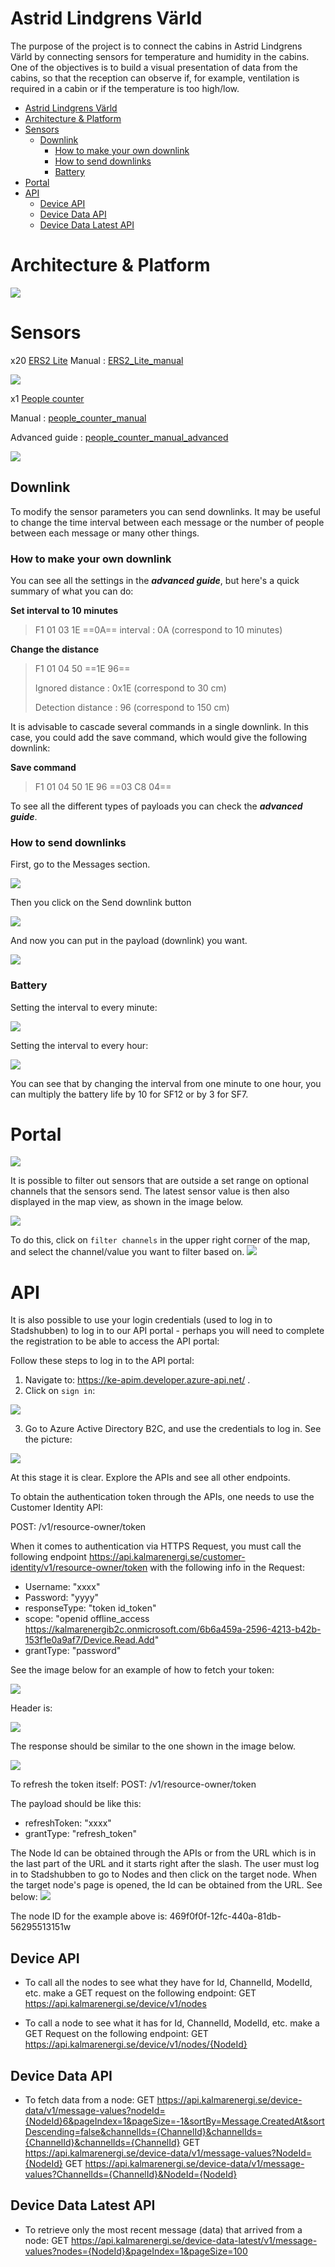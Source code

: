 # Astrid Lindgrens Värld 
The purpose of the project is to connect the cabins in Astrid Lindgrens Värld by connecting sensors for temperature and humidity in the cabins. One of the objectives is to build a visual presentation of data from the cabins, so that the reception can observe if, for example, ventilation is required in a cabin or if the temperature is too high/low.

* [Astrid Lindgrens Värld](#astrid-lindgrens-värld)
* [Architecture &amp; Platform](#architecture--platform)
* [Sensors](#sensors)
   * [Downlink](#downlink)
      * [How to make your own downlink](#how-to-make-your-own-downlink)
      * [How to send downlinks](#how-to-send-downlinks)
      * [Battery](#battery)
* [Portal](#portal)
* [API](#api)
   * [Device API](#device-api)
   * [Device Data API](#device-data-api)
   * [Device Data Latest API](#device-data-latest-api)

# Architecture & Platform 

![](https://hackmd.io/_uploads/Sk4B9ZCTn.png)


# Sensors 

x20 [ERS2 Lite](https://www.elsys.se/shop/product/ers-lite-v2-0/?v=f003c44deab6)
Manual : [ERS2_Lite_manual](https://www.elsys.se/public/manuals/Operating%20Manual%20ERS.pdf)

![](https://hackmd.io/_uploads/Sk7A7YR6n.png)


x1 [People counter](https://imbuildings.com/products/people-counter-lorawan/)

Manual : [people_counter_manual](https://f.hubspotusercontent20.net/hubfs/4124978/LoRaWAN-People-Counter-Manual-v1.1-latest%20(1).pdf)

Advanced guide : [people_counter_manual_advanced](https://connectedthings.store/sk/index.php?controller=attachment&id_attachment=177)

![](https://hackmd.io/_uploads/rJaLEtRTh.png)


## Downlink
To modify the sensor parameters you can send downlinks. It may be useful to change the time interval between each message or the number of people between each message or many other things.
### How to make your own downlink
You can see all the settings in the ***advanced guide***, but here's a quick summary of what you can do:


**Set interval to 10 minutes**
> F1 01 03 1E ==0A==
> interval : 0A (correspond to 10 minutes)

**Change the distance**
> F1 01 04 50 ==1E 96==
> 
> Ignored distance : 0x1E (correspond to 30 cm)
> 
> Detection distance : 96 (correspond to 150 cm)

It is advisable to cascade several commands in a single downlink. In this case, you could add the save command, which would give the following downlink:

**Save command**
>F1 01 04 50 1E 96 ==03 C8 04==

To see all the different types of payloads you can check the ***advanced guide***.

### How to send downlinks
First, go to the Messages section.

![](https://hackmd.io/_uploads/SJYo-Pm02.png)

Then you click on the Send downlink button

![](https://hackmd.io/_uploads/BJ7-zw70h.png)

And now you can put in the payload (downlink) you want.

![](https://hackmd.io/_uploads/Hk7HfPm03.png)

### Battery
Setting the interval to every minute:

![](https://hackmd.io/_uploads/r1LfcrQR2.png)

Setting the interval to every hour: 

![](https://hackmd.io/_uploads/rJ6Q9rQRn.png)

You can see that by changing the interval from one minute to one hour, you can multiply the battery life by 10 for SF12 or by 3 for SF7.

# Portal
![](https://hackmd.io/_uploads/rJgNpSGAh.png)

It is possible to filter out sensors that are outside a set range on optional channels that the sensors send. The latest sensor value is then also displayed in the map view, as shown in the image below.

![](https://hackmd.io/_uploads/Bk4L6SM0n.png)

To do this, click on `filter channels` in the upper right corner of the map, and select the channel/value you want to filter based on. 
![](https://hackmd.io/_uploads/rytLDUzAh.png)



# API

It is also possible to use your login credentials (used to log in to Stadshubben) to log in to our API portal - perhaps you will need to complete the registration to be able to access the API portal:

Follow these steps to log in to the API portal: 
 
1. Navigate to: https://ke-apim.developer.azure-api.net/ .
2. Click on `sign in`:

![](https://hackmd.io/_uploads/S1lXHKCph.png)

3. Go to Azure Active Directory B2C, and use the credentials to log in. See the picture:

![](https://hackmd.io/_uploads/Hks4SY0T3.png)

At this stage it is clear. Explore the APIs and see all other endpoints.


To obtain the authentication token through the APIs, one needs to use the Customer Identity API:

 
POST: /v1/resource-owner/token 


When it comes to authentication via HTTPS Request, you must call the following endpoint https://api.kalmarenergi.se/customer-identity/v1/resource-owner/token with the following info in the Request:


- Username: "xxxx"
- Password: "yyyy"           
-	responseType: "token id_token"            
-	scope: "openid offline_access https://kalmarenergib2c.onmicrosoft.com/6b6a459a-2596-4213-b42b-153f1e0a9af7/Device.Read.Add"
-	grantType: "password"

See the image below for an example of how to fetch your token: 

![](https://hackmd.io/_uploads/Skn1bcE0h.png)

Header is: 

![](https://hackmd.io/_uploads/SJzhULM0n.png)

The response should be similar to the one shown in the image below. 

![](https://hackmd.io/_uploads/SyMwW9V02.png)

To refresh the token itself:
POST:  /v1/resource-owner/token 

The payload should be like this:
-	refreshToken: "xxxx"
-	grantType: "refresh_token"



The Node Id can be obtained through the APIs or from the URL which is in the last part of the URL and it starts right after the slash. The user must log in to Stadshubben to go to Nodes and then click on the target node. When the target node's page is opened, the Id can be obtained from the URL. See below:
![](https://hackmd.io/_uploads/Sy-u8YCp2.png)

The node ID for the example above is: 469f0f0f-12fc-440a-81db-56295513151w



## Device API
- To call all the nodes to see what they have for Id, ChannelId, ModelId, etc. make a GET request on the following endpoint:
GET https://api.kalmarenergi.se/device/v1/nodes 
 
- To call a node to see what it has for Id, ChannelId, ModelId, etc. make a GET Request on the following endpoint:
GET https://api.kalmarenergi.se/device/v1/nodes/{NodeId}
 
 
## Device Data API
-	To fetch data from a node:
GET https://api.kalmarenergi.se/device-data/v1/message-values?nodeId={NodeId}6&pageIndex=1&pageSize=-1&sortBy=Message.CreatedAt&sortDescending=false&channelIds={ChannelId}&channelIds={ChannelId}&channelIds={ChannelId} 
GET https://api.kalmarenergi.se/device-data/v1/message-values?NodeId={NodeId}
GET https://api.kalmarenergi.se/device-data/v1/message-values?ChannelIds={ChannelId}&NodeId={NodeId} 
 
 
 
## Device Data Latest API
-	To retrieve only the most recent message (data) that arrived from a node:
GET https://api.kalmarenergi.se/device-data-latest/v1/message-values?nodes={NodeId}&pageIndex=1&pageSize=100
 
 

